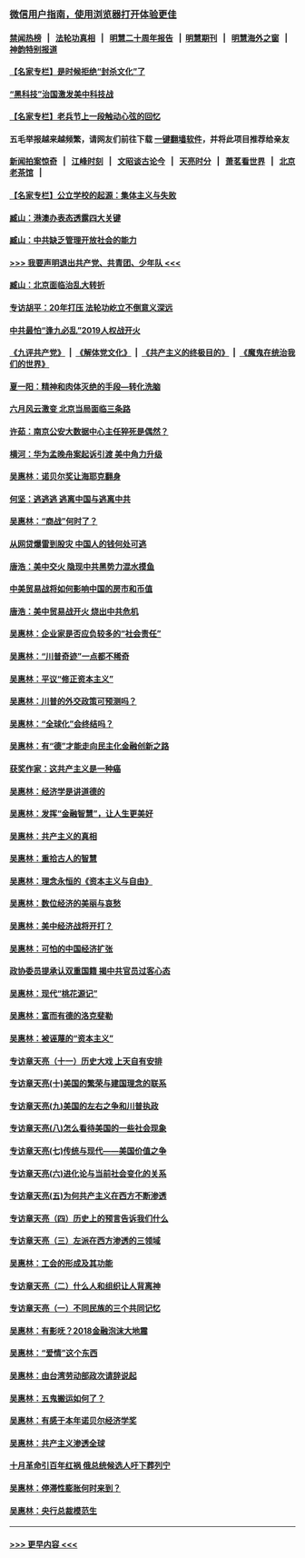 ### [微信用户指南，使用浏览器打开体验更佳](https://github.com/gfw-breaker/banned-news1/blob/master/indexes/wechat-guide.md?t=0)
#### [禁闻热榜](热点新闻.md?t=0)  &nbsp;&nbsp;|&nbsp;&nbsp; [法轮功真相](https://github.com/gfw-breaker/truth/blob/master/README.md?t=0) &nbsp;&nbsp;|&nbsp;&nbsp; [明慧二十周年报告](https://github.com/gfw-breaker/mh-reports/blob/master/README.md?t=0) &nbsp;&nbsp;|&nbsp;&nbsp;[明慧期刊](https://github.com/gfw-breaker/mh-qikan) &nbsp;&nbsp;|&nbsp;&nbsp; [明慧海外之窗](https://github.com/gfw-breaker/mh-news/blob/master/README.md?t=0) &nbsp;&nbsp;|&nbsp;&nbsp; [神韵特别报道](https://github.com/gfw-breaker/mh-news/blob/master/shenyun.md?t=0)
#### [【名家专栏】是时候拒绝“封杀文化”了](../pages/nsc423/n11814093.md?t=02150455) 
#### [“黑科技”治国激发美中科技战](../pages/nsc423/n11638056.md?t=02150455) 
#### [【名家专栏】老兵节上一段触动心弦的回忆](../pages/nsc423/n11646016.md?t=02150455) 
#### 五毛举报越来越频繁，请网友们前往下载 [一键翻墙软件](https://github.com/gfw-breaker/ssr-accounts)，并将此项目推荐给亲友
#### [新闻拍案惊奇](https://github.com/gfw-breaker/banned-news1/blob/master/pages/link4.md) &nbsp;&nbsp;|&nbsp;&nbsp; [江峰时刻](https://github.com/gfw-breaker/banned-news1/blob/master/pages/link4.md) &nbsp;&nbsp;|&nbsp;&nbsp; [文昭谈古论今](https://github.com/gfw-breaker/banned-news1/blob/master/pages/link4.md) &nbsp;&nbsp;|&nbsp;&nbsp; [天亮时分](https://github.com/gfw-breaker/banned-news1/blob/master/pages/link4.md) &nbsp;&nbsp;|&nbsp;&nbsp; [萧茗看世界](https://github.com/gfw-breaker/banned-news1/blob/master/pages/link4.md) &nbsp;&nbsp;|&nbsp;&nbsp; [北京老茶馆](https://github.com/gfw-breaker/banned-news1/blob/master/pages/link4.md) &nbsp;&nbsp;|&nbsp;&nbsp; 
#### [【名家专栏】公立学校的起源：集体主义与失败](../pages/nsc423/n11601833.md?t=02150455) 
#### [臧山：港澳办表态透露四大关键](../pages/nsc423/n11421628.md?t=02150455) 
#### [臧山：中共缺乏管理开放社会的能力](../pages/nsc423/n11407457.md?t=02150455) 
#### [>>> 我要声明退出共产党、共青团、少年队 <<<](https://github.com/begood0513/goodnews/blob/master/quit/letter.md) 
#### [臧山：北京面临治乱大转折](../pages/nsc423/n11406895.md?t=02150455) 
#### [专访胡平：20年打压 法轮功屹立不倒意义深远](../pages/nsc423/n11398800.md?t=02150455) 
#### [中共最怕“逢九必乱”2019人权战开火](../pages/nsc423/n11385248.md?t=02150455) 
#### [《九评共产党》](https://github.com/begood0513/9ping.md/blob/master/README.md) &nbsp;|&nbsp; [《解体党文化》](../../../../jtdwh.md/blob/master/README.md)  &nbsp;|&nbsp; [《共产主义的终极目的》](../../../../gczydzjmd.md/blob/master/README.md) &nbsp;|&nbsp; [《魔鬼在统治我们的世界》](../../../../mgztzwmdsj.md/blob/master/README.md) 
#### [夏一阳：精神和肉体灭绝的手段—转化洗脑](../pages/nsc423/n11368250.md?t=02150455) 
#### [六月风云激变 北京当局面临三条路](../pages/nsc423/n11313668.md?t=02150455) 
#### [许茹：南京公安大数据中心主任猝死是偶然？](../pages/nsc423/n11064744.md?t=02150455) 
#### [横河：华为孟晚舟案起诉引渡 美中角力升级](../pages/nsc423/n11027230.md?t=02150455) 
#### [吴惠林：诺贝尔奖让海耶克翻身](../pages/nsc423/n10890049.md?t=02150455) 
#### [何坚：逃逃逃 逃离中国与逃离中共](../pages/nsc423/n10592891.md?t=02150455) 
#### [吴惠林：“商战”何时了？](../pages/nsc423/n10573558.md?t=02150455) 
#### [从网贷爆雷到股灾 中国人的钱何处可逃](../pages/nsc423/n10572800.md?t=02150455) 
#### [唐浩：美中交火 隐现中共黑势力混水摸鱼](../pages/nsc423/n10544040.md?t=02150455) 
#### [中美贸易战将如何影响中国的房市和币值](../pages/nsc423/n10543697.md?t=02150455) 
#### [唐浩：美中贸易战开火 烧出中共危机](../pages/nsc423/n10540126.md?t=02150455) 
#### [吴惠林：企业家是否应负较多的“社会责任”](../pages/nsc423/n10535022.md?t=02150455) 
#### [吴惠林：“川普奇迹”一点都不稀奇](../pages/nsc423/n10512808.md?t=02150455) 
#### [吴惠林：平议“修正资本主义”](../pages/nsc423/n10495724.md?t=02150455) 
#### [吴惠林：川普的外交政策可预测吗？](../pages/nsc423/n10462387.md?t=02150455) 
#### [吴惠林：“全球化”会终结吗？](../pages/nsc423/n10452838.md?t=02150455) 
#### [吴惠林：有“德”才能走向民主化金融创新之路](../pages/nsc423/n10432292.md?t=02150455) 
#### [获奖作家：这共产主义是一种癌](../pages/nsc423/n10431541.md?t=02150455) 
#### [吴惠林：经济学是讲道德的](../pages/nsc423/n10398014.md?t=02150455) 
#### [吴惠林：发挥“金融智慧”，让人生更美好](../pages/nsc423/n10375019.md?t=02150455) 
#### [吴惠林：共产主义的真相](../pages/nsc423/n10351394.md?t=02150455) 
#### [吴惠林：重拾古人的智慧](../pages/nsc423/n10337691.md?t=02150455) 
#### [吴惠林：理念永恒的《资本主义与自由》](../pages/nsc423/n10316274.md?t=02150455) 
#### [吴惠林：数位经济的美丽与哀愁](../pages/nsc423/n10292946.md?t=02150455) 
#### [吴惠林：美中经济战将开打？](../pages/nsc423/n10258825.md?t=02150455) 
#### [吴惠林：可怕的中国经济扩张](../pages/nsc423/n10219147.md?t=02150455) 
#### [政协委员提承认双重国籍 揭中共官员过客心态](../pages/nsc423/n10208809.md?t=02150455) 
#### [吴惠林：现代“桃花源记”](../pages/nsc423/n10185234.md?t=02150455) 
#### [吴惠林：富而有德的洛克斐勒](../pages/nsc423/n10142264.md?t=02150455) 
#### [吴惠林：被诬蔑的“资本主义”](../pages/nsc423/n10124816.md?t=02150455) 
#### [专访章天亮（十一）历史大戏 上天自有安排](../pages/nsc423/n10094905.md?t=02150455) 
#### [专访章天亮(十)美国的繁荣与建国理念的联系](../pages/nsc423/n10094899.md?t=02150455) 
#### [专访章天亮(九)美国的左右之争和川普执政](../pages/nsc423/n10094889.md?t=02150455) 
#### [专访章天亮(八)怎么看待美国的一些社会现象](../pages/nsc423/n10094857.md?t=02150455) 
#### [专访章天亮(七)传统与现代——美国价值之争](../pages/nsc423/n10093140.md?t=02150455) 
#### [专访章天亮(六)进化论与当前社会变化的关系](../pages/nsc423/n10092036.md?t=02150455) 
#### [专访章天亮(五)为何共产主义在西方不断渗透](../pages/nsc423/n10083620.md?t=02150455) 
#### [专访章天亮（四）历史上的预言告诉我们什么](../pages/nsc423/n10083606.md?t=02150455) 
#### [专访章天亮（三）左派在西方渗透的三领域](../pages/nsc423/n10081115.md?t=02150455) 
#### [吴惠林：工会的形成及其功能](../pages/nsc423/n10080633.md?t=02150455) 
#### [专访章天亮（二）什么人和组织让人背离神](../pages/nsc423/n10076637.md?t=02150455) 
#### [专访章天亮（一）不同民族的三个共同记忆](../pages/nsc423/n10074188.md?t=02150455) 
#### [吴惠林：有影呒？2018金融泡沫大地震](../pages/nsc423/n10040534.md?t=02150455) 
#### [吴惠林：“爱情”这个东西](../pages/nsc423/n10019423.md?t=02150455) 
#### [吴惠林：由台湾劳动部政次请辞说起](../pages/nsc423/n9979679.md?t=02150455) 
#### [吴惠林：五鬼搬运如何了？](../pages/nsc423/n9925338.md?t=02150455) 
#### [吴惠林：有感于本年诺贝尔经济学奖](../pages/nsc423/n9871883.md?t=02150455) 
#### [吴惠林：共产主义渗透全球](../pages/nsc423/n9812748.md?t=02150455) 
#### [十月革命引百年红祸 俄总统候选人吁下葬列宁](../pages/nsc423/n9810182.md?t=02150455) 
#### [吴惠林：停滞性膨胀何时来到？](../pages/nsc423/n9764136.md?t=02150455) 
#### [吴惠林：央行总裁模范生](../pages/nsc423/n9728134.md?t=02150455) 

----
#### [ >>> 更早内容 <<< ](../indexes/nsc423-earlier.md)
